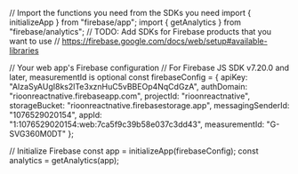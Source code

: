 // Import the functions you need from the SDKs you need
import { initializeApp } from "firebase/app";
import { getAnalytics } from "firebase/analytics";
// TODO: Add SDKs for Firebase products that you want to use
// https://firebase.google.com/docs/web/setup#available-libraries

// Your web app's Firebase configuration
// For Firebase JS SDK v7.20.0 and later, measurementId is optional
const firebaseConfig = {
  apiKey: "AIzaSyAUgI8ks2lTe3xznHuC5vBBEOp4NqCdGzA",
  authDomain: "rioonreactnative.firebaseapp.com",
  projectId: "rioonreactnative",
  storageBucket: "rioonreactnative.firebasestorage.app",
  messagingSenderId: "1076529020154",
  appId: "1:1076529020154:web:7ca5f9c39b58e037c3dd43",
  measurementId: "G-SVG360M0DT"
};

// Initialize Firebase
const app = initializeApp(firebaseConfig);
const analytics = getAnalytics(app);